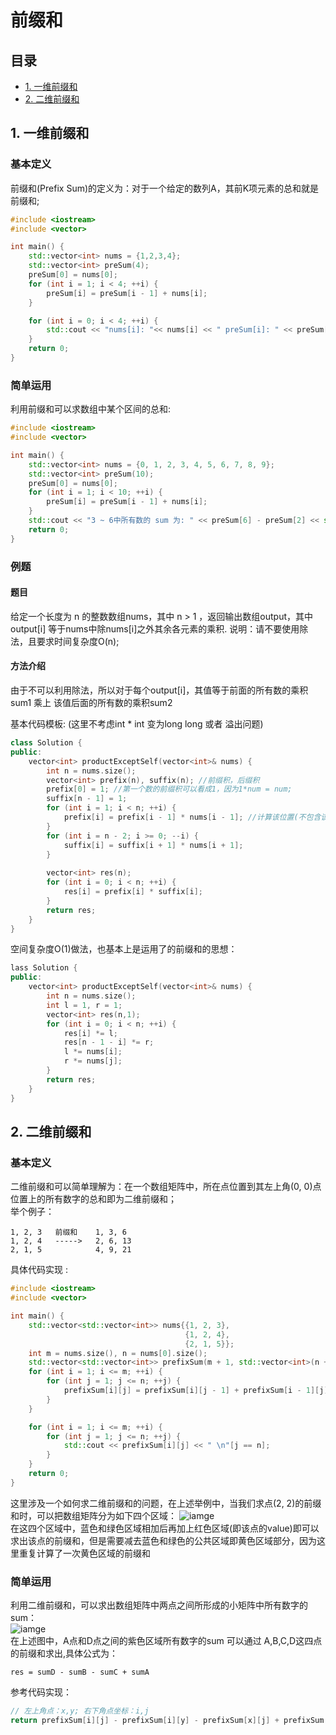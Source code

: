 # 前缀和
## 目录 
 - [1. 一维前缀和](#1-一维前缀和)
 - [2. 二维前缀和](#2-二维前缀和)

## 1. 一维前缀和
### 基本定义
前缀和(Prefix Sum)的定义为：对于一个给定的数列A，其前K项元素的总和就是前缀和;
```c++
#include <iostream>
#include <vector>

int main() {
    std::vector<int> nums = {1,2,3,4};
    std::vector<int> preSum(4);
    preSum[0] = nums[0];
    for (int i = 1; i < 4; ++i) {
        preSum[i] = preSum[i - 1] + nums[i];
    }

    for (int i = 0; i < 4; ++i) {
        std::cout << "nums[i]: "<< nums[i] << " preSum[i]: " << preSum[i] << std::endl;
    }
    return 0;
}
```
### 简单运用
利用前缀和可以求数组中某个区间的总和:
```c++
#include <iostream>
#include <vector>

int main() {
    std::vector<int> nums = {0, 1, 2, 3, 4, 5, 6, 7, 8, 9};
    std::vector<int> preSum(10);
    preSum[0] = nums[0];
    for (int i = 1; i < 10; ++i) {
        preSum[i] = preSum[i - 1] + nums[i];
    }
    std::cout << "3 ~ 6中所有数的 sum 为: " << preSum[6] - preSum[2] << std::endl;
    return 0;
}
```

### 例题
#### 题目
给定一个长度为 n 的整数数组nums，其中 n > 1 ，返回输出数组output，其中 output[i] 等于nums中除nums[i]之外其余各元素的乘积.
说明：请不要使用除法，且要求时间复杂度O(n);  

#### 方法介绍
由于不可以利用除法，所以对于每个output[i]，其值等于前面的所有数的乘积sum1 乘上 该值后面的所有数的乘积sum2

基本代码模板: (这里不考虑int * int 变为long long 或者 溢出问题)
```c++
class Solution {
public:
    vector<int> productExceptSelf(vector<int>& nums) {
        int n = nums.size();
        vector<int> prefix(n), suffix(n); //前缀积，后缀积
        prefix[0] = 1; //第一个数的前缀积可以看成1，因为1*num = num;
        suffix[n - 1] = 1;
        for (int i = 1; i < n; ++i) {
            prefix[i] = prefix[i - 1] * nums[i - 1]; //计算该位置(不包含该位置)之前的前缀积
        }
        for (int i = n - 2; i >= 0; --i) {
            suffix[i] = suffix[i + 1] * nums[i + 1];
        }
        
        vector<int> res(n);
        for (int i = 0; i < n; ++i) {
            res[i] = prefix[i] * suffix[i];
        }
        return res;
    }
}
```

空间复杂度O(1)做法，也基本上是运用了的前缀和的思想：
```c++
lass Solution {
public:
    vector<int> productExceptSelf(vector<int>& nums) {
        int n = nums.size();
        int l = 1, r = 1;
        vector<int> res(n,1);
        for (int i = 0; i < n; ++i) {
            res[i] *= l;
            res[n - 1 - i] *= r;
            l *= nums[i];
            r *= nums[j];
        }
        return res;
    }
}
```

## 2. 二维前缀和

### 基本定义
二维前缀和可以简单理解为：在一个数组矩阵中，所在点位置到其左上角(0, 0)点位置上的所有数字的总和即为二维前缀和；  
举个例子：  
```
1, 2, 3   前缀和    1, 3, 6
1, 2, 4   ----->   2, 6, 13
2, 1, 5            4, 9, 21
```
具体代码实现 :
```c++
#include <iostream>
#include <vector>

int main() {
    std::vector<std::vector<int>> nums{{1, 2, 3}, 
                                       {1, 2, 4},
                                       {2, 1, 5}};
    int m = nums.size(), n = nums[0].size();
    std::vector<std::vector<int>> prefixSum(m + 1, std::vector<int>(n + 1));
    for (int i = 1; i <= m; ++i) {
        for (int j = 1; j <= n; ++j) {
            prefixSum[i][j] = prefixSum[i][j - 1] + prefixSum[i - 1][j] + nums[i - 1][j - 1] - prefixSum[i - 1][j - 1];
        }
    }

    for (int i = 1; i <= m; ++i) {
        for (int j = 1; j <= n; ++j) {
            std::cout << prefixSum[i][j] << " \n"[j == n];
        }
    }
    return 0;
}

```
这里涉及一个如何求二维前缀和的问题，在上述举例中，当我们求点(2, 2)的前缀和时，可以把数组矩阵分为如下四个区域：
![iamge](https://github.com/Feng3333/Algorithm-and-Data-Structure/blob/4cd02c8a132ecd984c1f894524d98a7fbfd04b9b/images-folder/QianZhuiHe2.png)  
在这四个区域中，蓝色和绿色区域相加后再加上红色区域(即该点的value)即可以求出该点的前缀和，但是需要减去蓝色和绿色的公共区域即黄色区域部分，因为这里重复计算了一次黄色区域的前缀和

### 简单运用
利用二维前缀和，可以求出数组矩阵中两点之间所形成的小矩阵中所有数字的sum：  
![iamge](https://github.com/Feng3333/Algorithm-and-Data-Structure/blob/bd2d706628151f1e41ecd10eab585ac6153fba0f/images-folder/QianZhuiHe1.png)  
在上述图中，A点和D点之间的紫色区域所有数字的sum 可以通过 A,B,C,D这四点的前缀和求出,具体公式为：  
```
res = sumD - sumB - sumC + sumA
```
参考代码实现：
```c++
// 左上角点：x,y; 右下角点坐标：i,j
return prefixSum[i][j] - prefixSum[i][y] - prefixSum[x][j] + prefixSum[x][y];
```
